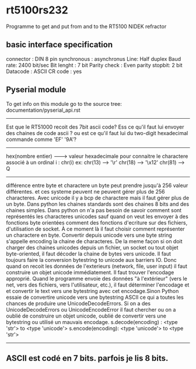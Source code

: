 # rt5100rs232
Programme to get and put from and to the RT5100 NIDEK refractor

basic interface specification
---------
connector : DIN 8 pin
synchronous : asynchronus
Line: Half duplex
Baud rate: 2400 bit/sec
Bit lenght : 7 bit 
Parity check : Even parity
stopbit: 2 bit 
Datacode : ASCII
CR code : yes

Pyserial module 
--------
To get info on this module go to the source tree:
documentation/pyserial_api.rst

----
Est que le RT51000 recoit des 7bit ascii code?
Ess ce qu'il faut lui envoyer des chaines de code ascii ? ou est ce qu'il faut lui du two-digit hexadecimal commande comme 'EF' '9A'?


----
hex(nombre entier) --->  valeur hexadecimale
pour connaitre le charactere associé à un ordinal i : chr(i)
ex: 
chr(13) --> '\r'
chr(18) --> '\x12'
chr(81) --> Q

---------
différence entre byte et charactere
un byte peut prendre jusqu'à 256 valeur différentes. et ces systeme peuvent ne peuvent gérer plus de 256 characteres.
Avec unicode il y a bcp de charactere mais il faut gérer plus de un byte.
Dans python les chaines standards sont des chaines 8 bits and des chaines simples.
Dans python on n'a pas besoin de savoir comment sont représentés les characteres unicodes sauf quand on veut les envoyer à des fonctions byte orientées comment des fonctions d'ecriture sur des fichiers, d'utilisation de socket. À ce moment là il faut choisir comment représenter un charactere en byte. Convertir depuis unicode vers une byte string s'appelle encoding la chaine de characteres. De la meme façon si on doit charger des chaines unicodes depuis un fichier, un socket ou tout objet byte-oriented, il faut décoder la chaine de bytes vers unicode.
Il faut toujours faire la conversion bytestring to unicode aux barriers IO.
Donc quand on recoit les données de l'exterieurs (network, file, user input) il faut construire un objet unicode immédiatement. Il faut trouver l'encodage approprié.
Quand le programme envoie des données "à l'extérieur" (vers le net, vers des fichiers, vers l'utilisateur, etc.), il faut déterminer l'encodage et et convertir le text vers une bytestring avec cet encodage.Sinon Python essaie de convertire unicode vers une bytestring ASCII ce qui a toutes les chances de produire une UnicodeDecodeErrors.
Si on a des UnicodeDecodeErrors ou UnicodeEncodeError il faut chercher ou on a oublié de construire un objet unicode, oublié de convertir vers une bytestring ou utilisé un mauvais encodage.
s.decode(encoding) : <type 'str'> to <type 'unicode'>
s.encode(encoding):
<type 'unicode'> to <type 'str'>

----
ASCII est codé en 7 bits.
parfois je lis 8 bits.
---- 